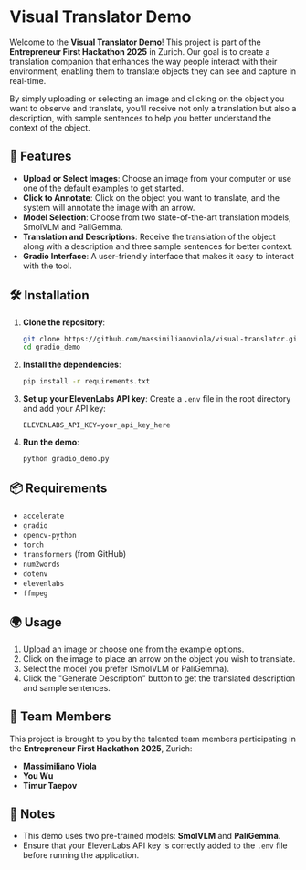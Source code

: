 # Visual Translator Demo

Welcome to the **Visual Translator Demo**! This project is part of the **Entrepreneur First Hackathon 2025** in Zurich. Our goal is to create a translation companion that enhances the way people interact with their environment, enabling them to translate objects they can see and capture in real-time.

By simply uploading or selecting an image and clicking on the object you want to observe and translate, you’ll receive not only a translation but also a description, with sample sentences to help you better understand the context of the object.

## 🚀 Features

- **Upload or Select Images**: Choose an image from your computer or use one of the default examples to get started.
- **Click to Annotate**: Click on the object you want to translate, and the system will annotate the image with an arrow.
- **Model Selection**: Choose from two state-of-the-art translation models, SmolVLM and PaliGemma.
- **Translation and Descriptions**: Receive the translation of the object along with a description and three sample sentences for better context.
- **Gradio Interface**: A user-friendly interface that makes it easy to interact with the tool.

## 🛠 Installation

1. **Clone the repository**:

    ```bash
    git clone https://github.com/massimilianoviola/visual-translator.git
    cd gradio_demo
    ```

2. **Install the dependencies**:

    ```bash
    pip install -r requirements.txt
    ```

3. **Set up your ElevenLabs API key**:
    Create a `.env` file in the root directory and add your API key:

    ```
    ELEVENLABS_API_KEY=your_api_key_here
    ```

4. **Run the demo**:

    ```bash
    python gradio_demo.py
    ```

## 📦 Requirements

- `accelerate`
- `gradio`
- `opencv-python`
- `torch`
- `transformers` (from GitHub)
- `num2words`
- `dotenv`
- `elevenlabs`
- `ffmpeg`


## 🌍 Usage

1. Upload an image or choose one from the example options.
2. Click on the image to place an arrow on the object you wish to translate.
3. Select the model you prefer (SmolVLM or PaliGemma).
4. Click the "Generate Description" button to get the translated description and sample sentences.

## 🤝 Team Members

This project is brought to you by the talented team members participating in the **Entrepreneur First Hackathon 2025**, Zurich:

- **Massimiliano Viola**
- **You Wu**
- **Timur Taepov**

## 🔑 Notes

- This demo uses two pre-trained models: **SmolVLM** and **PaliGemma**.
- Ensure that your ElevenLabs API key is correctly added to the `.env` file before running the application.
